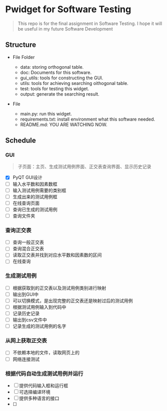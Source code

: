 # Pwidget for Software Testing

> This repo is for the final assignment in Software Testing. I hope it will be useful in my future Software Development

## Structure

* File Folder
   - data: storing orthogonal table.
   - doc: Documents for this software.
   - gui_utils: tools for constructing the GUI.
   - utils: tools for achieving searching oithogonal table.
   - test: tools for testing this widget.
   - output: generate the searching result.

* File
   - main.py: run this widget.
   - requirements.txt: install environment what this software needed.
   - README.md: YOU ARE WATCHING NOW.

## Schedule 

### GUI

> 子页面：主页、生成测试用例界面、正交表查询界面、显示历史记录

- [x] PyQT GUI设计
- [ ] 输入水平数和因素数框
- [ ] 输入测试用例需要的类别框
- [ ] 生成出来的测试用例框
- [ ] 在线查询页面
- [ ] 查询已生成的测试用例
- [ ] 查询文件夹

### 查询正交表

- [ ] 查询一般正交表
- [ ] 查询混合正交表
- [ ] 读取正交表并找到对应水平数和因素数的区间
- [ ] 在线查询

### 生成测试用例

- [ ] 根据获取到的正交表以及测试用例类别进行映射
- [ ] 输出到GUI中
- [ ] 可以切换模式，是出现完整的正交表还是映射过后的测试用例
- [ ] 根据测试用例输入到代码中
- [ ] 记录历史记录
- [ ] 输出到csv文件中
- [ ] 记录生成的测试用例的名字

### 从网上获取正交表

- [ ] 不依赖本地的文件，读取网页上的
- [ ] 网络连接测试

### 根据代码自动生成测试用例并运行

- [ ] 提供代码输入框和运行框
- [ ] 可选择编译环境
- [ ] 提供多种语言的接口
- [ ] 
